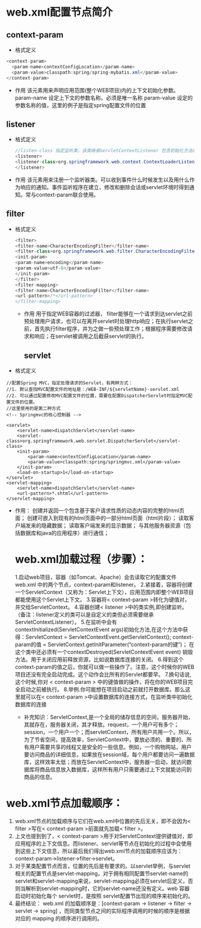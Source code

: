 # web.xml配置节点简介

## context-param

- 格式定义

```java
<context-param>
  <param-name>contextConfigLocation</param-name>
  <param-value>classpath:spring/spring-mybatis.xml</param-value>
</context-param>
```

- 作用
  该元素用来声明应用范围(整个WEB项目)内的上下文初始化参数。
  param-name 设定上下文的参数名称。必须是唯一名称
  param-value 设定的参数名称的值，这里的例子是指定spring配置文件的位置

## listener

- 格式定义
  
  ```java
  //listen-class 指定监听类，该类继承ServletContextListener 包含初始化方法contextInitialized(ServletContextEvent event) 和销毁方法contextDestoryed(ServletContextEvent event)
  <listener>
  <listener-class>org.springframework.web.context.ContextLoaderListener</listener-class>
  </listener>
  ```
- 作用
  该元素用来注册一个监听器类。可以收到事件什么时候发生以及用什么作为响应的通知。事件监听程序在建立、修改和删除会话或servlet环境时得到通知。常与context-param联合使用。

## filter

- 格式定义
  
  ```java
  <filter>
  <filter-name>CharacterEncodingFilter</filter-name>
  <filter-class>org.springframework.web.filter.CharacterEncodingFilter</filter-class>
  <init-param>
  <param-name>encoding</param-name>
  <param-value>utf-8</param-value>
  </init-param>
  </filter>
  <filter-mapping>
  <filter-name>CharacterEncodingFilter</filter-name>
  <url-pattern>/*</url-pattern>
  </filter-mapping>
  ```
  
  - 作用
    用于指定WEB容器的过滤器， filter能够在一个请求到达servlet之前预处理用户请求，也可以在离开servlet时处理http响应；在执行servlet之前，首先执行filter程序，并为之做一些预处理工作；根据程序需要修改请求和响应；在servlet被调用之后截获servlet的执行。
    ## servlet
- 格式定义

```
//配置Spring MVC，指定处理请求的Servlet，有两种方式：
//1. 默认查找MVC配置文件的地址是：/WEB-INF/${servletName}-servlet.xml
//2. 可以通过配置修改MVC配置文件的位置，需要在配置DispatcherServlet时指定MVC配置文件的位置。
//这里使用的是第二种方式
<!-- Springmvc的核心控制器 -->

<servlet>
    <servlet-name>dispatchServlet</servlet-name>
    <servlet-class>org.springframework.web.servlet.DispatcherServlet</servlet-class>
    <init-param>
        <param-name>contextConfigLocation</param-name>
        <param-value>classpath:spring/springmvc.xml</param-value>
    </init-param>
    <load-on-startup>1</load-on-startup>
</servlet>
<servlet-mapping>
    <servlet-name>dispatchServlet</servlet-name>
    <url-pattern>*.shtml</url-pattern>
</servlet-mapping>
```

- 作用： 创建并返回一个包含基于客户请求性质的动态内容的完整的html页面；
  创建可嵌入到现有的html页面中的一部分html页面（html片段）；
  读取客户端发来的隐藏数据；
  读取客户端发来的显示数据；
  与其他服务器资源（包括数据库和java的应用程序）进行通信；
  
  # web.xml加载过程（步骤）：
  
  1.启动web项目，容器（如Tomcat、Apache）会去读取它的配置文件web.xml 中的两个节点，context-param和listener。
  2.紧接着，容器将创建一个ServletContext（又称为：Servlet上下文），应用范围内即整个WEB项目都能使用这个Servlet上下文。
  3.容器将< context-param >转化为键值对，并交给ServletContext。
  4.容器创建< listener >中的类实例,即创建监听。（备注：listener定义的类可以是自定义的类但必须需要继承ServletContextListener）。
  5.在监听中会有contextInitialized(ServletContextEvent args)初始化方法,在这个方法中获得：ServletContext = ServletContextEvent.getServletContext(); context-param的值 = ServletContext.getInitParameter(“context-param的键”)； 在这个类中还必须有一个contextDestroyed(ServletContextEvent event) 销毁方法。用于关闭应用前释放资源，比如说数据库连接的关闭。
  6.得到这个context-param的值之后，你就可以做一些操作了。注意，这个时候你的WEB项目还没有完全启动完成。这个动作会比所有的Servlet都要早。
  7.换句话说,这个时候,你对 < context-param > 中的键值做的操作，将在你的WEB项目完全启动之前被执行。
  8.举例.你可能想在项目启动之前就打开数据库。那么这里就可以在< context-param >中设置数据库的连接方式，在监听类中初始化数据库的连接
  - 补充知识：ServletContext,是一个全局的储存信息的空间，服务器开始，其就存在，服务器关闭，其才释放。request，一个用户可有多个；session，一个用户一个；而servletContext，所有用户共用一个。所以，为了节省空间，提高效率，ServletContext中，要放必须的、重要的、所有用户需要共享的线程又是安全的一些信息。例如，一个购物网站，用户要访问商品的详细信息，如果放在session域，每个用户都要访问一遍数据库，这样效率太低；而放在ServletContext中，服务器一启动，就访问数据库将商品信息放入数据库，这样所有用户只需要通过上下文就能访问到商品的信息。

# web.xml节点加载顺序：

1. web.xml节点的加载顺序与它们在web.xml中位置的先后无关，即不会因为< filter >写在< context-param >前面就先加载< filter >。
2. 上文也提到到了，< context-param >用于对ServletContext提供键值对，即应用程序的上下文信息。而listener、servlet等节点在初始化的过程中会使用到这些上下文信息，所以最后我们得出web.xml节点的加载顺序应该为：context-param->listener->filter->servlet。
3. 对于某类配置节点而言，位置的先后是有要求的。以servlet举例，与servlet相关的配置节点是servlet-mapping，对于拥有相同配置节servlet-name的servlet和servlet-mapping来说，servlet-mapping必须在servlet后定义，否则当解析到servlet-mapping时，它的servlet-name还没有定义。web 容器启动时初始化每个 servlet时，是按照 servlet配置节出现的顺序来初始化的。
4. 最终结论： web.xml 的加载顺序是：[context-param -> listener -> filter -> servlet -> spring] ，而同类型节点之间的实际程序调用的时候的顺序是根据对应的 mapping 的顺序进行调用的。

